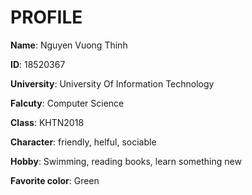 # PROFILE
**Name**: Nguyen Vuong Thinh

**ID**: 18520367

**University**: University Of Information Technology

**Falcuty**: Computer Science

**Class**: KHTN2018

**Character**: friendly, helful, sociable

**Hobby**: Swimming, reading books, learn something new

**Favorite color**: Green



